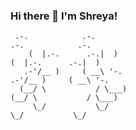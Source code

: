 ### Hi there 👋 I'm Shreya!

<!--
**shreyadm/shreyadm** is a ✨ _special_ ✨ repository because its `README.md` (this file) appears on your GitHub profile.

Here are some ideas to get you started:

- 🔭 I’m currently working on ...
- 🌱 I’m currently learning ...
- 👯 I’m looking to collaborate on ...
- 🤔 I’m looking for help with ...
- 💬 Ask me about ...
- 📫 How to reach me: ...
- 😄 Pronouns: ...
- ⚡ Fun fact: ...
--><!-- language: lang-none -->
     .-.            .-.                                                      .-.            .-.
        (  |.-.      .-.|  )                                                    (  |.-.      .-.|  ) 
       .-'/__ )     ( __\ '-.                                                  .-'/__ )     ( __\ '-.
      (__/ \           / \___)                                                (__/ \           / \___)
         \_/           \_/                                                       \_/           \_/            
